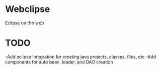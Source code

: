 Webclipse
=========

Eclipse on the web


TODO
====
-Add eclipse integration for creating java projects, classes, files, etc
-Add components for auto bean, loader, and DAO creation
